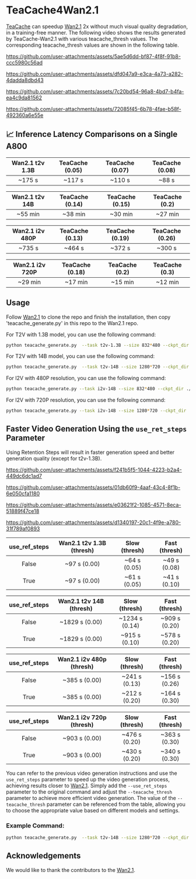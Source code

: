 <!-- ## **TeaCache4Wan2.1** -->
# TeaCache4Wan2.1

[TeaCache](https://github.com/ali-vilab/TeaCache) can speedup [Wan2.1](https://github.com/Wan-Video/Wan2.1) 2x without much visual quality degradation, in a training-free manner. The following video shows the results generated by TeaCache-Wan2.1 with various teacache_thresh values. The corresponding teacache_thresh values are shown in the following table.

https://github.com/user-attachments/assets/5ae5d6dd-bf87-4f8f-91b8-ccc5980c56ad

https://github.com/user-attachments/assets/dfd047a9-e3ca-4a73-a282-4dadda8dbd43

https://github.com/user-attachments/assets/7c20bd54-96a8-4bd7-b4fa-ea4c9da81562

https://github.com/user-attachments/assets/72085f45-6b78-4fae-b58f-492360a6e55e
## 📈 Inference Latency Comparisons on a Single A800


|      Wan2.1 t2v 1.3B       |        TeaCache (0.05)       |    TeaCache (0.07)    |    TeaCache (0.08)    |
|:--------------------------:|:----------------------------:|:---------------------:|:---------------------:|
|         ~175 s             |        ~117 s                |     ~110 s            |     ~88 s             |

|      Wan2.1 t2v 14B        |        TeaCache (0.14)       |    TeaCache (0.15)    |    TeaCache (0.2)     |
|:--------------------------:|:----------------------------:|:---------------------:|:---------------------:|
|         ~55 min            |        ~38 min               |     ~30 min           |     ~27 min           |

|      Wan2.1 i2v 480P       |        TeaCache (0.13)       |    TeaCache (0.19)    |    TeaCache (0.26)    |
|:--------------------------:|:----------------------------:|:---------------------:|:---------------------:|
|         ~735 s             |        ~464 s                |     ~372 s            |     ~300 s            |

|      Wan2.1 i2v 720P       |        TeaCache (0.18)       |    TeaCache (0.2)     |    TeaCache (0.3)     |
|:--------------------------:|:----------------------------:|:---------------------:|:---------------------:|
|         ~29 min            |        ~17 min               |     ~15 min           |     ~12 min           |

## Usage

Follow [Wan2.1](https://github.com/Wan-Video/Wan2.1) to clone the repo and finish the installation, then copy 'teacache_generate.py' in this repo to the Wan2.1 repo.

For T2V with 1.3B model, you can use the following command:

```bash
python teacache_generate.py  --task t2v-1.3B --size 832*480 --ckpt_dir ./Wan2.1-T2V-1.3B --prompt "Two anthropomorphic cats in comfy boxing gear and bright gloves fight intensely on a spotlighted stage." --base_seed 42 --offload_model True --t5_cpu --teacache_thresh 0.08
```

For T2V with 14B model, you can use the following command:

```bash
python teacache_generate.py  --task t2v-14B --size 1280*720 --ckpt_dir ./Wan2.1-T2V-14B  --prompt "Two anthropomorphic cats in comfy boxing gear and bright gloves fight intensely on a spotlighted stage." --base_seed 42 --offload_model True --t5_cpu  --teacache_thresh 0.2
```

For I2V with 480P resolution, you can use the following command:

```bash
python teacache_generate.py --task i2v-14B --size 832*480 --ckpt_dir ./Wan2.1-I2V-14B-480P --image examples/i2v_input.JPG --prompt "Summer beach vacation style, a white cat wearing sunglasses sits on a surfboard. The fluffy-furred feline gazes directly at the camera with a relaxed expression. Blurred beach scenery forms the background featuring crystal-clear waters, distant green hills, and a blue sky dotted with white clouds. The cat assumes a naturally relaxed posture, as if savoring the sea breeze and warm sunlight. A close-up shot highlights the feline's intricate details and the refreshing atmosphere of the seaside." --base_seed 42 --offload_model True --t5_cpu --teacache_thresh 0.26
```

For I2V with 720P resolution, you can use the following command:

```bash
python teacache_generate.py --task i2v-14B --size 1280*720 --ckpt_dir ./Wan2.1-I2V-14B-720P --image examples/i2v_input.JPG --prompt "Summer beach vacation style, a white cat wearing sunglasses sits on a surfboard. The fluffy-furred feline gazes directly at the camera with a relaxed expression. Blurred beach scenery forms the background featuring crystal-clear waters, distant green hills, and a blue sky dotted with white clouds. The cat assumes a naturally relaxed posture, as if savoring the sea breeze and warm sunlight. A close-up shot highlights the feline's intricate details and the refreshing atmosphere of the seaside." --base_seed 42 --offload_model True --t5_cpu --frame_num 61  --teacache_thresh 0.3
```

## Faster Video Generation Using the `use_ret_steps` Parameter

Using Retention Steps will result in faster generation speed and better generation quality (except for t2v-1.3B).

https://github.com/user-attachments/assets/f241b5f5-1044-4223-b2a4-449dc6dc1ad7

https://github.com/user-attachments/assets/01db60f9-4aaf-43c4-8f1b-6e050cfa1180

https://github.com/user-attachments/assets/e03621f2-1085-4571-8eca-51889f47ce18

https://github.com/user-attachments/assets/d1340197-20c1-4f9e-a780-31f789af0893


|       use_ref_steps        |   Wan2.1 t2v 1.3B (thresh)   |     Slow (thresh)     |     Fast (thresh)     |
|:--------------------------:|:----------------------------:|:---------------------:|:---------------------:|
|          False             |        ~97 s (0.00)          |     ~64 s (0.05)      |     ~49 s (0.08)      |
|          True              |        ~97 s (0.00)          |     ~61 s (0.05)      |     ~41 s (0.10)      |

|       use_ref_steps        |   Wan2.1 t2v 14B (thresh)    |     Slow (thresh)     |     Fast (thresh)     |
|:--------------------------:|:----------------------------:|:---------------------:|:---------------------:|
|          False             |       ~1829 s (0.00)         |    ~1234 s (0.14)     |    ~909 s (0.20)      |
|          True              |       ~1829 s (0.00)         |    ~915 s (0.10)      |    ~578 s (0.20)      |

|       use_ref_steps        |   Wan2.1 i2v 480p (thresh)   |     Slow (thresh)     |     Fast (thresh)     |
|:--------------------------:|:----------------------------:|:---------------------:|:---------------------:|
|          False             |       ~385 s (0.00)          |    ~241 s (0.13)      |    ~156 s (0.26)      |
|          True              |       ~385 s (0.00)          |    ~212 s (0.20)      |    ~164 s (0.30)      |

|       use_ref_steps        |   Wan2.1 i2v 720p (thresh)   |     Slow (thresh)     |     Fast (thresh)     |
|:--------------------------:|:----------------------------:|:---------------------:|:---------------------:|
|          False             |       ~903 s (0.00)          |    ~476 s (0.20)      |    ~363 s (0.30)      |
|          True              |       ~903 s (0.00)          |    ~430 s (0.20)      |    ~340 s (0.30)      |


You can refer to the previous video generation instructions and use the `use_ret_steps` parameter to speed up the video generation process, achieving results closer to [Wan2.1](https://github.com/Wan-Video/Wan2.1). Simply add the `--use_ret_steps` parameter to the original command and adjust the `--teacache_thresh` parameter to achieve more efficient video generation. The value of the `--teacache_thresh` parameter can be referenced from the table, allowing you to choose the appropriate value based on different models and settings.

### Example Command:

```bash
python teacache_generate.py  --task t2v-14B --size 1280*720 --ckpt_dir ./Wan2.1-T2V-14B  --prompt "Two anthropomorphic cats in comfy boxing gear and bright gloves fight intensely on a spotlighted stage." --base_seed 42 --offload_model True --t5_cpu  --teacache_thresh 0.3 --use_ret_steps
```


## Acknowledgements

We would like to thank the contributors to the [Wan2.1](https://github.com/Wan-Video/Wan2.1).